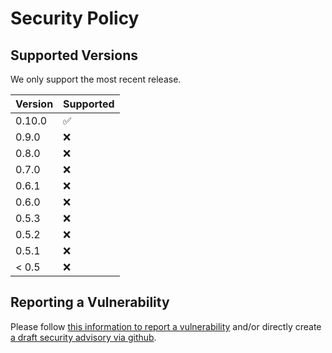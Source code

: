 # Security Policy

## Supported Versions

We only support the most recent release.

| Version | Supported          |
| ------- | ------------------ |
| 0.10.0  | :white_check_mark: |
| 0.9.0   | :x:                |
| 0.8.0   | :x:                |
| 0.7.0   | :x:                |
| 0.6.1   | :x:                |
| 0.6.0   | :x:                |
| 0.5.3   | :x:                |
| 0.5.2   | :x:                |
| 0.5.1   | :x:                |
| < 0.5   | :x:                |

## Reporting a Vulnerability
Please follow [this information to report a vulnerability](https://openquantumsafe.org/liboqs/security.html#reporting-security-bugs) and/or directly create [a draft security advisory via github](https://github.com/open-quantum-safe/oqs-provider/security/advisories/new).


